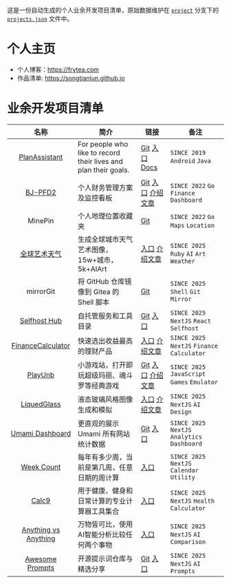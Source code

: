 
这是一份自动生成的个人业余开发项目清单，原始数据维护在 [`project`](https://github.com/songtianlun/songtianlun.github.io/tree/project) 分支下的 [`projects.json`](https://github.com/songtianlun/songtianlun.github.io/blob/project/projects.json) 文件中。

# 个人主页
- 个人博客：<https://frytea.com>
- 作品清单: <https://songtianlun.github.io>

# 业余开发项目清单

|                              名称                               | 简介                                         | 链接                                                                                                                        | 备注                     |
| :-----------------------------------------------------------: | ------------------------------------------ | ------------------------------------------------------------------------------------------------------------------------- | ---------------------- |
| [PlanAssistant](https://songtianlun.github.io/PlanAssistant/) | For people who like to record their lives and plan their goals. | [Git](https://github.com/songtianlun/PlanAssistant) [入口](https://songtianlun.github.io/PlanAssistant/) [Docs](https://songtianlun.github.io/PlanAssistant/) | `SINCE 2019` `Android` `Java` |
| [BJ-PFD2](https://bjpfd2.skybyte.me) | 个人财务管理方案及监控看板 | [Git](https://github.com/songtianlun/bj-pfd2) [入口](https://bjpfd2.skybyte.me) [介绍文章](https://frytea.com/archives/1132/) | `SINCE 2022` `Go` `Finance` `Dashboard` |
| MinePin | 个人地理位置收藏夹 | [Git](https://github.com/songtianlun/minepin) | `SINCE 2022` `Go` `Maps` `Location` |
| [全球艺术天气](https://todayaiweather.com/) | 生成全球城市天气艺术图像，15w+城市，5k+AIArt | [入口](https://todayaiweather.com/) [介绍文章](https://frytea.com/archives/1430/) | `SINCE 2025` `Ruby` `AI` `Art` `Weather` |
| mirrorGit | 将 GitHub 仓库镜像到 Gitea 的 Shell 脚本 | [Git](https://github.com/songtianlun/mirrorGit) | `SINCE 2025` `Shell` `Git` `Mirror` |
| [Selfhost Hub](https://selfhost-hub.com/) | 自托管服务和工具目录 | [Git](https://github.com/songtianlun/selfhost-hub) [入口](https://selfhost-hub.com/) | `SINCE 2025` `NextJS` `React` `Selfhost` |
| [FinanceCalculator](https://fc.frytea.com/) | 快速选出收益最高的理财产品 | [入口](https://fc.frytea.com/) [介绍文章](https://frytea.com/archives/1490/) | `SINCE 2025` `NextJS` `Finance` `Calculator` |
| [PlayUnb](https://playunb.com/) | 小游戏站，打开即玩超级玛丽、魂斗罗等经典游戏 | [Git](https://github.com/songtianlun/PlayUnb-Assets) [入口](https://playunb.com/) [介绍文章](https://frytea.com/archives/1492/) | `SINCE 2025` `JavaScript` `Games` `Emulator` |
| [LiquedGlass](https://liquidglass.icu/) | 液态玻璃风格图像生成和模拟 | [入口](https://liquidglass.icu/) [介绍文章](https://frytea.com/archives/1489/) | `SINCE 2025` `NextJS` `AI` `Design` |
| [Umami Dashboard](https://ud.frytea.com/) | 更直观的展示 Umami 所有网站统计数据 | [Git](https://github.com/songtianlun/umami-dashboard) [入口](https://ud.frytea.com/) | `SINCE 2025` `NextJS` `Analytics` `Dashboard` |
| [Week Count](https://weekcount.com/) | 每年有多少周，当前是第几周，任意日期的周计算 | [入口](https://weekcount.com/) | `SINCE 2025` `NextJS` `Calendar` `Utility` |
| [Calc9](https://calc9.com/) | 用于健康、健身和日常计算的专业计算器工具集合 | [入口](https://calc9.com/) | `SINCE 2025` `NextJS` `Health` `Calculator` |
| [Anything vs Anything](https://ava.skybyte.me/) | 万物皆可比，使用AI智能分析比较任何两个事物 | [入口](https://ava.skybyte.me/) | `SINCE 2025` `NextJS` `AI` `Comparison` |
| [Awesome Prompts](https://prmbr.com/) | 开源提示词仓库与精选分享 | [Git](https://github.com/songtianlun/awesome-prompts) [入口](https://prmbr.com/) | `SINCE 2025` `NextJS` `AI` `Prompts` |

